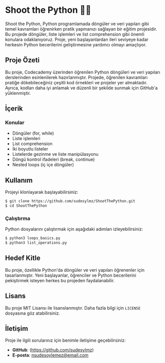 # Shoot the Python 🚀🐍

Shoot the Python, Python programlamada döngüler ve veri yapıları gibi temel kavramları öğrenirken pratik yapmanızı sağlayan bir eğitim projesidir. Bu projede döngüler, liste işlemleri ve list comprehension gibi önemli konulara odaklanıyoruz. Proje, yeni başlayanlardan ileri seviyeye kadar herkesin Python becerilerini geliştirmesine yardımcı olmayı amaçlıyor.

## Proje Özeti

Bu proje, Codecademy üzerinden öğrenilen Python döngüleri ve veri yapıları derslerinden esinlenilerek hazırlanmıştır. Projede, öğrenilen kavramları pratiğe dökebileceğiniz çeşitli kod örnekleri ve projeler yer almaktadır. Ayrıca, kodları daha iyi anlamak ve düzenli bir şekilde sunmak için GitHub'a yüklenmiştir.

## İçerik

### Konular
- Döngüler (for, while)
- Liste işlemleri
- List comprehension
- İki boyutlu listeler
- Listelerde gezinme ve liste manipülasyonu
- Döngü kontrol ifadeleri (break, continue)
- Nested loops (iç içe döngüler)

## Kullanım

Projeyi klonlayarak başlayabilirsiniz:

```bash
$ git clone https://github.com/sudesylmz/ShootThePython.git
$ cd ShootThePython
```

### Çalıştırma
Python dosyalarını çalıştırmak için aşağıdaki adımları izleyebilirsiniz:

```bash
$ python3 loops_basics.py
$ python3 list_operations.py
```

## Hedef Kitle

Bu proje, özellikle Python'da döngüler ve veri yapıları öğrenenler için tasarlanmıştır. Yeni başlayanlar, öğrenciler ve Python becerilerini pekiştirmek isteyen herkes bu projeden faydalanabilir.

## Lisans

Bu proje MIT Lisansı ile lisanslanmıştır. Daha fazla bilgi için `LICENSE` dosyasına göz atabilirsiniz.

## İletişim

Proje ile ilgili sorularınız için benimle iletişime geçebilirsiniz:
- **GitHub**: (https://github.com/sudesylmz)
- **E-posta**: nsudesoylemez@email.com

